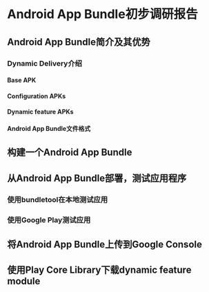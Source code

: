 # Android App Bundle初步调研报告

## Android App Bundle简介及其优势

### Dynamic Delivery介绍

#### Base APK
#### Configuration APKs
#### Dynamic feature APKs
#### Android App Bundle文件格式



## 构建一个Android App Bundle



## 从Android App Bundle部署，测试应用程序

### 使用bundletool在本地测试应用
### 使用Google Play测试应用 



## 将Android App Bundle上传到Google Console




## 使用Play Core Library下载dynamic feature module